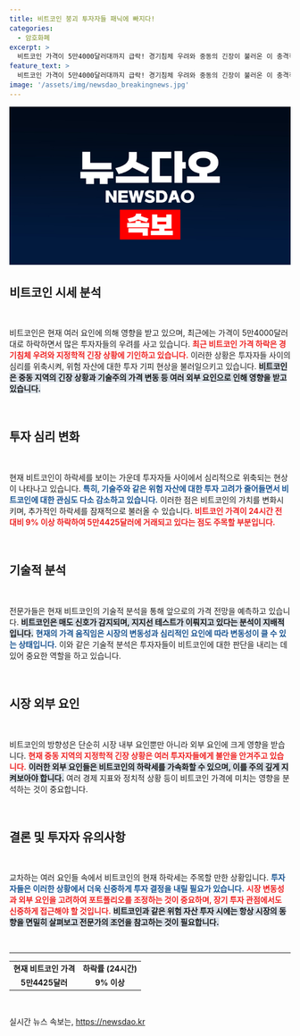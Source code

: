 ```yaml
---
title: 비트코인 붕괴 투자자들 패닉에 빠지다!
categories:
  - 암호화폐
excerpt: >
  비트코인 가격이 5만4000달러대까지 급락! 경기침체 우려와 중동의 긴장이 불러온 이 충격적인 하락의 배경은? 지금 확인하세요!
feature_text: >
  비트코인 가격이 5만4000달러대까지 급락! 경기침체 우려와 중동의 긴장이 불러온 이 충격적인 하락의 배경은? 지금 확인하세요!
image: '/assets/img/newsdao_breakingnews.jpg'
---
```


<p><img src="/assets/img/newsdao_breakingnews.jpg" alt="koreaapp 속보" /></p>

<h2 data-ke-size="size26">비트코인 시세 분석</h2>

<p data-ke-size="size16">&nbsp;</p>

<p>비트코인은 현재 여러 요인에 의해 영향을 받고 있으며, 최근에는 가격이 5만4000달러대로 하락하면서 많은 투자자들의 우려를 사고 있습니다. <b><span style="color: #ee2323;">최근 비트코인 가격 하락은 경기침체 우려와 지정학적 긴장 상황에 기인하고 있습니다.</span></b> 이러한 상황은 투자자들 사이의 심리를 위축시켜, 위험 자산에 대한 투자 기피 현상을 불러일으키고 있습니다. <b><span style="background-color: #21538527;">비트코인은 중동 지역의 긴장 상황과 기술주의 가격 변동 등 여러 외부 요인으로 인해 영향을 받고 있습니다.</span></b> </p></p>

<p data-ke-size="size16">&nbsp;</p>

<h2 data-ke-size="size26">투자 심리 변화</h2>

<p data-ke-size="size16">&nbsp;</p>

<p>현재 비트코인이 하락세를 보이는 가운데 투자자들 사이에서 심리적으로 위축되는 현상이 나타나고 있습니다. <b><span style="color: #1a5490;">특히, 기술주와 같은 위험 자산에 대한 투자 고려가 줄어들면서 비트코인에 대한 관심도 다소 감소하고 있습니다.</span></b> 이러한 점은 비트코인의 가치를 변화시키며, 추가적인 하락세를 잠재적으로 불러올 수 있습니다. <b><span style="color: #ee2323;">비트코인 가격이 24시간 전 대비 9% 이상 하락하여 5만4425달러에 거래되고 있다는 점도 주목할 부분입니다.</span></b> </p>

<p data-ke-size="size16">&nbsp;</p>

<h2 data-ke-size="size26">기술적 분석</h2>

<p data-ke-size="size16">&nbsp;</p>

<p>전문가들은 현재 비트코인의 기술적 분석을 통해 앞으로의 가격 전망을 예측하고 있습니다. <b><span style="background-color: #21538527;">비트코인은 매도 신호가 감지되며, 지지선 테스트가 이뤄지고 있다는 분석이 지배적입니다.</span></b> <b><span style="color: #1a5490;">현재의 가격 움직임은 시장의 변동성과 심리적인 요인에 따라 변동성이 클 수 있는 상태입니다.</span></b> 이와 같은 기술적 분석은 투자자들이 비트코인에 대한 판단을 내리는 데 있어 중요한 역할을 하고 있습니다. </p>

<p data-ke-size="size16">&nbsp;</p>

<h2 data-ke-size="size26">시장 외부 요인</h2>

<p data-ke-size="size16">&nbsp;</p>

<p>비트코인의 방향성은 단순히 시장 내부 요인뿐만 아니라 외부 요인에 크게 영향을 받습니다. <b><span style="color: #ee2323;">현재 중동 지역의 지정학적 긴장 상황은 여러 투자자들에게 불안을 안겨주고 있습니다.</span></b> <b><span style="background-color: #21538527;">이러한 외부 요인들은 비트코인의 하락세를 가속화할 수 있으며, 이를 주의 깊게 지켜보아야 합니다.</span></b> 여러 경제 지표와 정치적 상황 등이 비트코인 가격에 미치는 영향을 분석하는 것이 중요합니다. </p>

<p data-ke-size="size16">&nbsp;</p>

<h2 data-ke-size="size26">결론 및 투자자 유의사항</h2>

<p data-ke-size="size16">&nbsp;</p>

<p>교차하는 여러 요인들 속에서 비트코인의 현재 하락세는 주목할 만한 상황입니다. <b><span style="color: #1a5490;">투자자들은 이러한 상황에서 더욱 신중하게 투자 결정을 내릴 필요가 있습니다.</span></b> <b><span style="color: #ee2323;">시장 변동성과 외부 요인을 고려하여 포트폴리오를 조정하는 것이 중요하며, 장기 투자 관점에서도 신중하게 접근해야 할 것입니다.</span></b> <b><span style="background-color: #21538527;">비트코인과 같은 위험 자산 투자 시에는 항상 시장의 동향을 면밀히 살펴보고 전문가의 조언을 참고하는 것이 필요합니다.</span></b> </p>

<p data-ke-size="size16">&nbsp;</p>

<hr>

<table style="width: 100%;">
   <tr>
      <td style="text-align: center; height: 17px;"><b>현재 비트코인 가격</b></td>
      <td style="text-align: center; height: 17px;"><b>하락률 (24시간)</b></td>
   </tr>
   <tr>
      <td style="text-align: center; height: 17px;"><b>5만4425달러</b></td>
      <td style="text-align: center; height: 17px;"><b>9% 이상</b></td>
   </tr>
</table>

<p data-ke-size="size16">&nbsp;</p>
실시간 뉴스 속보는, <a href="https://newsdao.kr" rel="dofollow">https://newsdao.kr</a>


